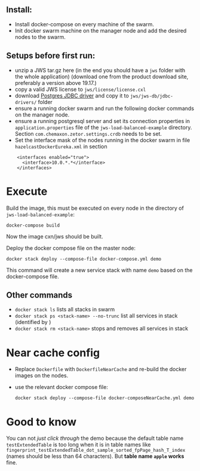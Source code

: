 
## Install:

* Install docker-compose on every machine of the swarm.
* Init docker swarm machine on the manager node and add the desired nodes to the swarm.


## Setups before first run:

* unzip a JWS tar.gz here (in the end you should have a `jws` folder with the whole application) (download one from the product download site, preferably a version above 19.17.)
* copy a valid JWS license to `jws/license/license.cxl`
* download [Postgres JDBC driver](http://central.maven.org/maven2/org/postgresql/postgresql/42.2.5/postgresql-42.2.5.jar) and copy it to `jws/jws-db/jdbc-drivers/` folder
* ensure a running docker swarm and run the following docker commands on the manager node.
* ensure a running postgresql server and set its connection properties in `application.properties` file of the `jws-load-balanced-example` directory. Section `com.chemaxon.zetor.settings.crdb`  needs to be set. 
* Set the interface mask of the nodes running in the docker swarm in file `hazelcastDockerEureka.xml` in section 
```
    <interfaces enabled="true">
      <interface>10.0.*.*</interface>
    </interfaces>
```


# Execute

Build the image, this must be executed on every node in the directory of `jws-load-balanced-example`: 

    docker-compose build

Now the image cxn/jws should be built.

Deploy the docker compose file on the master node: 

    docker stack deploy --compose-file docker-compose.yml demo

This command will create a new service stack with name `demo` based on the docker-compose file.

## Other commands

* `docker stack ls` lists all stacks in swarm
* `docker stack ps <stack-name> --no-trunc` list all services in stack (identified by <stack-name>)
* `docker stack rm <stack-name>` stops and removes all services in stack

# Near cache config

* Replace `Dockerfile` with `DockerfileNearCache` and re-build the docker images on the nodes.
* use the relevant docker compose file: 

    `docker stack deploy --compose-file docker-composeNearCache.yml demo`


# Good to know

You can not _just click through_ the demo because the default table name `testExtendedTable`
is too long when it is in table names like `fingerprint_testExtendedTable_dot_sample_sorted_fpPage_hash_T_index`
(names should be less than 64 characters). But __table name `apple` works__ fine.

